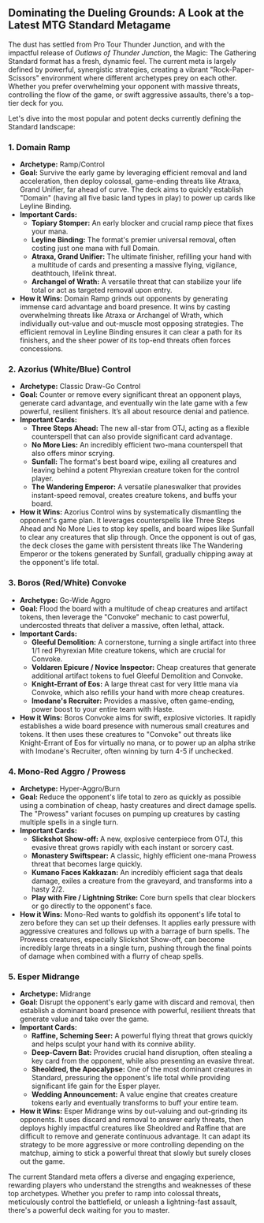## Dominating the Dueling Grounds: A Look at the Latest MTG Standard Metagame

The dust has settled from Pro Tour Thunder Junction, and with the impactful release of *Outlaws of Thunder Junction*, the Magic: The Gathering Standard format has a fresh, dynamic feel. The current meta is largely defined by powerful, synergistic strategies, creating a vibrant "Rock-Paper-Scissors" environment where different archetypes prey on each other. Whether you prefer overwhelming your opponent with massive threats, controlling the flow of the game, or swift aggressive assaults, there's a top-tier deck for you.

Let's dive into the most popular and potent decks currently defining the Standard landscape:

### 1. Domain Ramp

*   **Archetype:** Ramp/Control
*   **Goal:** Survive the early game by leveraging efficient removal and land acceleration, then deploy colossal, game-ending threats like Atraxa, Grand Unifier, far ahead of curve. The deck aims to quickly establish "Domain" (having all five basic land types in play) to power up cards like Leyline Binding.
*   **Important Cards:**
    *   **Topiary Stomper:** An early blocker and crucial ramp piece that fixes your mana.
    *   **Leyline Binding:** The format's premier universal removal, often costing just one mana with full Domain.
    *   **Atraxa, Grand Unifier:** The ultimate finisher, refilling your hand with a multitude of cards and presenting a massive flying, vigilance, deathtouch, lifelink threat.
    *   **Archangel of Wrath:** A versatile threat that can stabilize your life total or act as targeted removal upon entry.
*   **How it Wins:** Domain Ramp grinds out opponents by generating immense card advantage and board presence. It wins by casting overwhelming threats like Atraxa or Archangel of Wrath, which individually out-value and out-muscle most opposing strategies. The efficient removal in Leyline Binding ensures it can clear a path for its finishers, and the sheer power of its top-end threats often forces concessions.

### 2. Azorius (White/Blue) Control

*   **Archetype:** Classic Draw-Go Control
*   **Goal:** Counter or remove every significant threat an opponent plays, generate card advantage, and eventually win the late game with a few powerful, resilient finishers. It’s all about resource denial and patience.
*   **Important Cards:**
    *   **Three Steps Ahead:** The new all-star from OTJ, acting as a flexible counterspell that can also provide significant card advantage.
    *   **No More Lies:** An incredibly efficient two-mana counterspell that also offers minor scrying.
    *   **Sunfall:** The format's best board wipe, exiling all creatures and leaving behind a potent Phyrexian creature token for the control player.
    *   **The Wandering Emperor:** A versatile planeswalker that provides instant-speed removal, creates creature tokens, and buffs your board.
*   **How it Wins:** Azorius Control wins by systematically dismantling the opponent's game plan. It leverages counterspells like Three Steps Ahead and No More Lies to stop key spells, and board wipes like Sunfall to clear any creatures that slip through. Once the opponent is out of gas, the deck closes the game with persistent threats like The Wandering Emperor or the tokens generated by Sunfall, gradually chipping away at the opponent's life total.

### 3. Boros (Red/White) Convoke

*   **Archetype:** Go-Wide Aggro
*   **Goal:** Flood the board with a multitude of cheap creatures and artifact tokens, then leverage the "Convoke" mechanic to cast powerful, undercosted threats that deliver a massive, often lethal, attack.
*   **Important Cards:**
    *   **Gleeful Demolition:** A cornerstone, turning a single artifact into three 1/1 red Phyrexian Mite creature tokens, which are crucial for Convoke.
    *   **Voldaren Epicure / Novice Inspector:** Cheap creatures that generate additional artifact tokens to fuel Gleeful Demolition and Convoke.
    *   **Knight-Errant of Eos:** A large threat cast for very little mana via Convoke, which also refills your hand with more cheap creatures.
    *   **Imodane's Recruiter:** Provides a massive, often game-ending, power boost to your entire team with Haste.
*   **How it Wins:** Boros Convoke aims for swift, explosive victories. It rapidly establishes a wide board presence with numerous small creatures and tokens. It then uses these creatures to "Convoke" out threats like Knight-Errant of Eos for virtually no mana, or to power up an alpha strike with Imodane's Recruiter, often winning by turn 4-5 if unchecked.

### 4. Mono-Red Aggro / Prowess

*   **Archetype:** Hyper-Aggro/Burn
*   **Goal:** Reduce the opponent's life total to zero as quickly as possible using a combination of cheap, hasty creatures and direct damage spells. The "Prowess" variant focuses on pumping up creatures by casting multiple spells in a single turn.
*   **Important Cards:**
    *   **Slickshot Show-off:** A new, explosive centerpiece from OTJ, this evasive threat grows rapidly with each instant or sorcery cast.
    *   **Monastery Swiftspear:** A classic, highly efficient one-mana Prowess threat that becomes large quickly.
    *   **Kumano Faces Kakkazan:** An incredibly efficient saga that deals damage, exiles a creature from the graveyard, and transforms into a hasty 2/2.
    *   **Play with Fire / Lightning Strike:** Core burn spells that clear blockers or go directly to the opponent's face.
*   **How it Wins:** Mono-Red wants to goldfish its opponent's life total to zero before they can set up their defenses. It applies early pressure with aggressive creatures and follows up with a barrage of burn spells. The Prowess creatures, especially Slickshot Show-off, can become incredibly large threats in a single turn, pushing through the final points of damage when combined with a flurry of cheap spells.

### 5. Esper Midrange

*   **Archetype:** Midrange
*   **Goal:** Disrupt the opponent's early game with discard and removal, then establish a dominant board presence with powerful, resilient threats that generate value and take over the game.
*   **Important Cards:**
    *   **Raffine, Scheming Seer:** A powerful flying threat that grows quickly and helps sculpt your hand with its connive ability.
    *   **Deep-Cavern Bat:** Provides crucial hand disruption, often stealing a key card from the opponent, while also presenting an evasive threat.
    *   **Sheoldred, the Apocalypse:** One of the most dominant creatures in Standard, pressuring the opponent's life total while providing significant life gain for the Esper player.
    *   **Wedding Announcement:** A value engine that creates creature tokens early and eventually transforms to buff your entire team.
*   **How it Wins:** Esper Midrange wins by out-valuing and out-grinding its opponents. It uses discard and removal to answer early threats, then deploys highly impactful creatures like Sheoldred and Raffine that are difficult to remove and generate continuous advantage. It can adapt its strategy to be more aggressive or more controlling depending on the matchup, aiming to stick a powerful threat that slowly but surely closes out the game.

The current Standard meta offers a diverse and engaging experience, rewarding players who understand the strengths and weaknesses of these top archetypes. Whether you prefer to ramp into colossal threats, meticulously control the battlefield, or unleash a lightning-fast assault, there's a powerful deck waiting for you to master.